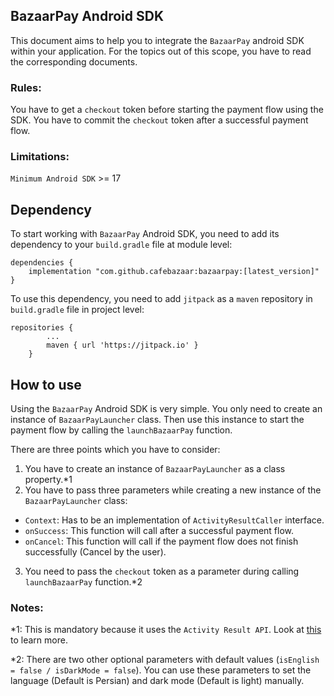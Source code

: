 ## BazaarPay Android SDK

This document aims to help you to integrate the `BazaarPay` android SDK within your application. For the topics out of this scope, you have to read the corresponding documents.

### Rules:
You have to get a `checkout` token before starting the payment flow using the SDK.
You have to commit the `checkout` token after a successful payment flow.

### Limitations:
`Minimum Android SDK` >= 17

## Dependency

To start working with `BazaarPay` Android SDK, you need to add its dependency to your `build.gradle` file at module level:

```
dependencies {
    implementation "com.github.cafebazaar:bazaarpay:[latest_version]"
}
```

To use this dependency, you need to add `jitpack` as a `maven` repository in `build.gradle` file in project level:

```
repositories {
        ...
        maven { url 'https://jitpack.io' }
    }
```

## How to use

Using the `BazaarPay` Android SDK is very simple. You only need to create an instance of `BazaarPayLauncher` class. Then use this instance to start the payment flow by calling the `launchBazaarPay` function.

There are three points which you have to consider:
1. You have to create an instance of `BazaarPayLauncher` as a class property.*1
2. You have to pass three parameters while creating a new instance of the `BazaarPayLauncher` class:
* `Context`: Has to be an implementation of `ActivityResultCaller` interface.
* `onSuccess`: This function will call after a successful payment flow.
* `onCancel`: This function will call if the payment flow does not finish successfully (Cancel by the user).
3. You need to pass the `checkout` token as a parameter during calling `launchBazaarPay` function.*2

### Notes:

*1: This is mandatory because it uses the `Activity Result API`. Look at [this](https://developer.android.com/training/basics/intents/result) to learn more.

*2: There are two other optional parameters with default values (`isEnglish = false / isDarkMode = false`). You can use these parameters to set the language (Default is Persian) and dark mode (Default is light) manually.